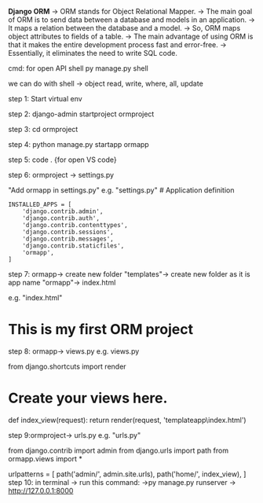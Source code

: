 **Django ORM**
->  ORM stands for Object Relational Mapper. 
->  The main goal of ORM is to send data between a database and models in an application. 
->  It maps a relation between the database and a model. 
->  So, ORM maps object attributes to fields of a table. 
->  The main advantage of using ORM is that it makes the entire development process fast and error-free. 
->  Essentially, it eliminates the need to write SQL code.


cmd: for open API shell
    py manage.py shell

we can do with shell
->  object read, write, where, all, update

step 1: Start virtual env

step 2: django-admin startproject ormproject

step 3: cd ormproject

step 4: python manage.py startapp ormapp

step 5: code . {for open VS code}

step 6: ormproject -> settings.py

"Add ormapp in settings.py"
e.g. "settings.py"
    # Application definition

    INSTALLED_APPS = [
        'django.contrib.admin',
        'django.contrib.auth',
        'django.contrib.contenttypes',
        'django.contrib.sessions',
        'django.contrib.messages',
        'django.contrib.staticfiles',
        'ormapp',
    ]
step 7: ormapp-> create new folder "templates"-> create new folder as it is app name "ormapp"-> index.html 

e.g. "index.html"

<!DOCTYPE html>
<html lang="en">
<head>
    <meta charset="UTF-8">
    <meta http-equiv="X-UA-Compatible" content="IE=edge">
    <meta name="viewport" content="width=device-width, initial-scale=1.0">
    <title>Home page</title>
</head>
<body>
    <div class="container">
        <div class="jumbotron">
            <h1>This is my first ORM project</h1>
        </div>
    </div>    
</body>
</html>

step 8: ormapp-> views.py e.g. views.py

from django.shortcuts import render

# Create your views here.
def index_view(request):
    return render(request, 'templateapp\index.html')


step 9:ormproject-> urls.py e.g. "urls.py"

from django.contrib import admin
from django.urls import path
from ormapp.views import *

urlpatterns = [
    path('admin/', admin.site.urls),
    path('home/', index_view),
]
step 10: in terminal -> run this command: ->py manage.py runserver -> http://127.0.0.1:8000